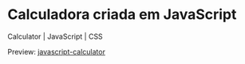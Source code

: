 # Calculadora criada em JavaScript

Calculator | JavaScript | CSS


Preview: <a href="https://javascript-calculator-taupe.vercel.app/">javascript-calculator</a>
